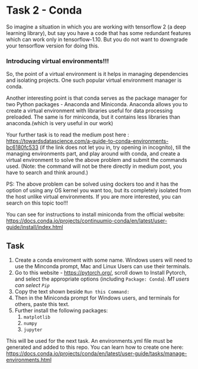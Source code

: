 # Task 2 - Conda

So imagine a situation in which you are working with tensorflow 2 (a deep learning library), but say you have a code that has some redundant features which can work only in tensorflow-1.10. But you do not want to downgrade your tensorflow version for doing this.

### __Introducing virtual environments!!!__

So, the point of a virtual environment is it helps in managing dependencies and isolating projects. One such popular virtual environment manager is conda. 

Another interesting point is that conda serves as the package manager for two Python packages - Anaconda and Miniconda. Anaconda allows you to create a virtual environment with libraries useful for data processing preloaded. The same is for miniconda, but it contains less libraries than anaconda.(which is very useful in our work)

Your further task is to read the medium post here : https://towardsdatascience.com/a-guide-to-conda-environments-bc6180fc533 (if the link does not let you in, try opening in incognito), till the managing environments part, and play around with conda, and create a virtual environment to solve the above problem and submit the commands used. (Note: the command will not be there directly in medium post, you have to search and think around.)

PS: The above problem can be solved using dockers too and it has the option of using any OS kernel you want too, but its completely isolated from the host unlike virtual environments. If you are more interested, you can search on this topic too!!!

You can see for instructions to install miniconda from the official website: https://docs.conda.io/projects/continuumio-conda/en/latest/user-guide/install/index.html

## Task
1) Create a conda enviroment with some name. Windows users will need to use the Minconda prompt, Mac and Linux Users can use their terminals.
2) Go to this website - https://pytorch.org/, scroll down to Install Pytorch, and select the appropriate options (including `Package: Conda`). _M1 users can select `Pip`_
4) Copy the text shown beside `Run this Command:`
5) Then in the Miniconda prompt for Windows users, and terminals for others, paste this text.
6) Further install the following packages:
    1) `matplotlib`
    2) `numpy`
    3) `jupyter`
    
This will be used for the next task. An environments.yml file must be generated and added to this repo. You can learn how to create one here: https://docs.conda.io/projects/conda/en/latest/user-guide/tasks/manage-environments.html

